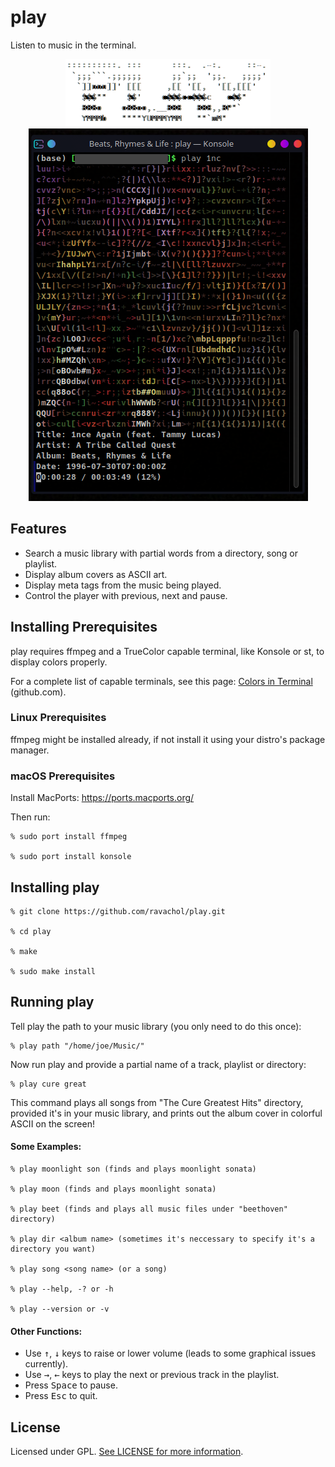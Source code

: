 
# play

Listen to music in the terminal.

<div align="center">
    <img src="play.png" />
</div>
<div align="center">
    <img src="play-screenshot.png" />
</div>

## Features
 
 * Search a music library with partial words from a directory, song or playlist.
 * Display album covers as ASCII art.
 * Display meta tags from the music being played.
 * Control the player with previous, next and pause.

## Installing Prerequisites

play requires ffmpeg and a TrueColor capable terminal, like Konsole or st, to display colors properly.

For a complete list of capable terminals, see this page: [Colors in Terminal](https://gist.github.com/CMCDragonkai/146100155ecd79c7dac19a9e23e6a362) (github.com).

### Linux Prerequisites

ffmpeg might be installed already, if not install it using your distro's package manager.

### macOS Prerequisites

Install MacPorts: https://ports.macports.org/

Then run:

```
% sudo port install ffmpeg

% sudo port install konsole
```

## Installing play

 ```
% git clone https://github.com/ravachol/play.git

% cd play

% make

% sudo make install
 ```

## Running play

Tell play the path to your music library (you only need to do this once):

```
% play path "/home/joe/Music/"
```
Now run play and provide a partial name of a track, playlist or directory:

```
% play cure great
```

This command plays all songs from "The Cure Greatest Hits" directory, provided it's in your music library, and prints out the album cover in colorful ASCII on the screen!

#### Some Examples:

 ```
% play moonlight son (finds and plays moonlight sonata)

% play moon (finds and plays moonlight sonata)

% play beet (finds and plays all music files under "beethoven" directory)

% play dir <album name> (sometimes it's neccessary to specify it's a directory you want)

% play song <song name> (or a song)

% play --help, -? or -h

% play --version or -v
 ```

#### Other Functions:

* Use <kbd>↑</kbd>, <kbd>↓</kbd> keys to raise or lower volume (leads to some graphical issues currently). 
* Use <kbd>→</kbd>, <kbd>←</kbd> keys to play the next or previous track in the playlist. 
* Press <kbd>Space</kbd> to pause.
* Press <kbd>Esc</kbd> to quit.

## License

Licensed under GPL. [See LICENSE for more information](https://github.com/ravachol/play/blob/main/LICENSE).